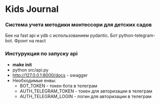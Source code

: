 # Kids Journal
  ### Система учета методики монтессори для детских садов
Бек на fast api и ydb с использованием pydantic. Бот python-telegram-bot. Фронт на react
### Инстурукция по запуску api
- **make init**
- python src/api.py
- http://127.0.0.1:8000/docs - swagger
- Необходимые енвы: 
  - BOT_TOKEN - токен бота в телеграм
  - AUTH_TELEGRAM_TOKEN - токен для авторизации в телеграм
  - AUTH_TELEGRAM_LOGIN - логин для авторизации в телеграм
